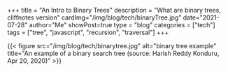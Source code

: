 +++
title = "An Intro to Binary Trees"
description = "What are binary trees, cliffnotes version"
cardImg="/img/blog/tech/binaryTree.jpg"
date="2021-07-28"
author="Me"
showPost=true
type = "blog"
categories = ["tech"]
tags = ["tree", "javascript", "recursion", "traversal"]
+++

{{< figure src="/img/blog/tech/binarytree.jpg" alt="binary tree example" title="An example of a binary search tree (source: Harish Reddy Konduru, Apr 20, 2020)" >}}
